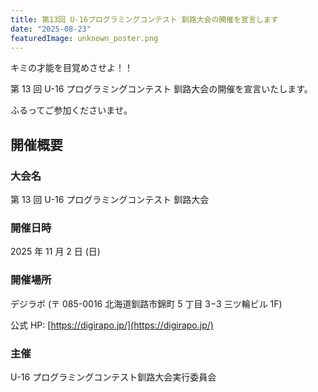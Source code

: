 ```yaml
---
title: 第13回 U-16プログラミングコンテスト 釧路大会の開催を宣言します
date: "2025-08-23"
featuredImage: unknown_poster.png
---
```


キミの才能を目覚めさせよ！！

第 13 回 U-16 プログラミングコンテスト 釧路大会の開催を宣言いたします。

ふるってご参加くださいませ。

## 開催概要

### 大会名

第 13 回 U-16 プログラミングコンテスト 釧路大会

### 開催日時

2025 年 11 月 2 日 (日)

### 開催場所

デジラポ (〒 085-0016 北海道釧路市錦町 5 丁目 3−3 三ツ輪ビル 1F)

公式 HP: [https://digirapo.jp/](https://digirapo.jp/)

### 主催

U-16 プログラミングコンテスト釧路大会実行委員会
